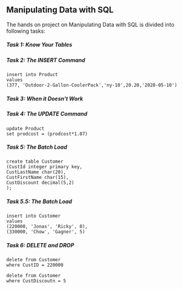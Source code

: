 ## Manipulating Data with SQL
The hands on project on Manipulating Data with SQL is divided into following tasks:

##### Task 1: Know Your Tables    
##### Task 2: The INSERT Command
```
insert into Product
values
(377, 'Outdoor-2-Gallon-CoolerPack','ny-10',20.20,'2020-05-10')
```
##### Task 3: When it Doesn't Work

##### Task 4: The UPDATE Command
```
update Product
set prodcost = (prodcost*1.07)
```
##### Task 5: The Batch Load  
```
create table Customer
(CustId integer primary key,
CustLastName char(20),
CustFirstName char(15),
CustDiscount decimal(5,2)
);
```

##### Task 5.5: The Batch Load  
```
insert into Customer
values
(220000, 'Jonas', 'Ricky', 0),
(330000, 'Chow', 'Gagner', 5)

```

##### Task 6: DELETE and DROP  

```
delete from Customer
where CustID = 220000
```

```
delete from Customer
where CustDiscoutn = 5
```
